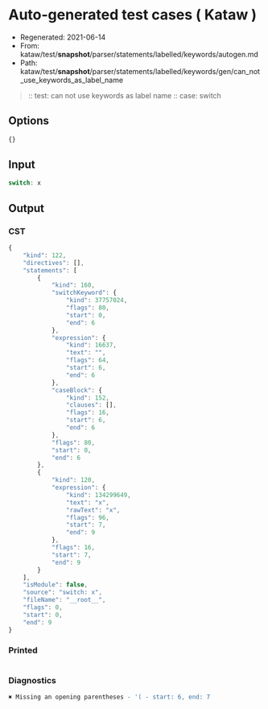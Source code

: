 # Auto-generated test cases ( Kataw )
- Regenerated: 2021-06-14
- From: kataw/test/__snapshot__/parser/statements/labelled/keywords/autogen.md
- Path: kataw/test/__snapshot__/parser/statements/labelled/keywords/gen/can_not_use_keywords_as_label_name
> :: test: can not use keywords as label name
> :: case: switch
## Options

`````js
{}
`````
## Input

`````js
switch: x
`````
## Output

### CST

```javascript
{
    "kind": 122,
    "directives": [],
    "statements": [
        {
            "kind": 160,
            "switchKeyword": {
                "kind": 37757024,
                "flags": 80,
                "start": 0,
                "end": 6
            },
            "expression": {
                "kind": 16637,
                "text": "",
                "flags": 64,
                "start": 6,
                "end": 6
            },
            "caseBlock": {
                "kind": 152,
                "clauses": [],
                "flags": 16,
                "start": 6,
                "end": 6
            },
            "flags": 80,
            "start": 0,
            "end": 6
        },
        {
            "kind": 120,
            "expression": {
                "kind": 134299649,
                "text": "x",
                "rawText": "x",
                "flags": 96,
                "start": 7,
                "end": 9
            },
            "flags": 16,
            "start": 7,
            "end": 9
        }
    ],
    "isModule": false,
    "source": "switch: x",
    "fileName": "__root__",
    "flags": 0,
    "start": 0,
    "end": 9
}
```

### Printed

```javascript

```

### Diagnostics

```javascript
✖ Missing an opening parentheses - '( - start: 6, end: 7

```

